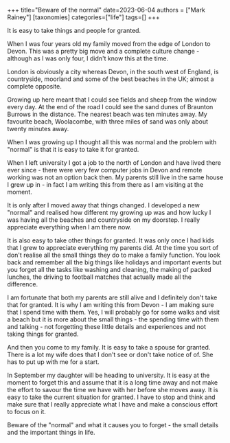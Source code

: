+++
title="Beware of the normal"
date=2023-06-04
authors = ["Mark Rainey"]
[taxonomies]
categories=["life"]
tags=[]
+++

It is easy to take things and people for granted.

<!-- more -->

When I was four years old my family moved from the edge of London to Devon. This was a pretty big move and a complete culture change - although as I was only four, I didn't know this at the time. 

London is obviously a city whereas Devon, in the south west of England, is countryside, moorland and some of the best beaches in the UK; almost a complete opposite.

Growing up here meant that I could see fields and sheep from the window every day. At the end of the road I could see the sand dunes of Braunton Burrows in the distance. The nearest beach was ten minutes away. My favourite beach, Woolacombe, with three miles of sand was only about twenty minutes away.

When I was growing up I thought all this was normal and the problem with "normal" is that it is easy to take it for granted.

When I left university I got a job to the north of London and have lived there ever since - there were very few computer jobs in Devon and remote working was not an option back then. My parents still live in the same house I grew up in - in fact I am writing this from there as I am visiting at the moment.

It is only after I moved away that things changed. I developed a new "normal" and realised how different my growing up was and how lucky I was having all the beaches and countryside on my doorstep. I really appreciate everything when I am there now.

It is also easy to take other things for granted. It was only once I had kids that I grew to appreciate everything my parents did. At the time you sort of don't realise all the small things they do to make a family function. You look back and remember all the big things like holidays and important events but you forget all the tasks like washing and cleaning, the making of packed lunches, the driving to football matches that actually made all the difference.

I am fortunate that both my parents are still alive and I definitely don't take that for granted. It is why I am writing this from Devon - I am making sure that I spend time with them. Yes, I will probably go for some walks and visit a beach but it is more about the small things - the spending time with them and talking - not forgetting these little details and experiences and not taking things for granted.

And then you come to my family. It is easy to take a spouse for granted. There is a lot my wife does that I don't see or don't take notice of of. She has to put up with me for a start.

In September my daughter will be heading to university. It is easy at the moment to forget this and assume that it is a long time away and not make the effort to savour the time we have with her before she moves away. It is easy to take the current situation for granted. I have to stop and think and make sure that I really appreciate what I have and make a conscious effort to focus on it.

Beware of the "normal" and what it causes you to forget - the small details and the important things in life.
